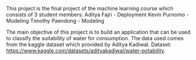 This project is the final project of the machine learning course which consists of 3 student members:
Aditya Fajri     - Deployment
Kevin Purnomo    - Modeling 
Timothy Paendong - Modeling

The main objective of this project is to build an application that can be used to classify the suitability of water for consumption. The data used comes from the kaggle dataset which provided by Aditya Kadiwal.
Dataset: https://www.kaggle.com/datasets/adityakadiwal/water-potability. 
